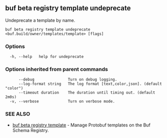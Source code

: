 ## buf beta registry template undeprecate

Undeprecate a template by name.

```
buf beta registry template undeprecate <buf.build/owner/templates/template> [flags]
```

### Options

```
  -h, --help   help for undeprecate
```

### Options inherited from parent commands

```
      --debug               Turn on debug logging.
      --log-format string   The log format [text,color,json]. (default "color")
      --timeout duration    The duration until timing out. (default 2m0s)
  -v, --verbose             Turn on verbose mode.
```

### SEE ALSO

* [buf beta registry template](buf-beta-registry-template.md)	 - Manage Protobuf templates on the Buf Schema Registry.
